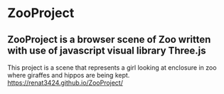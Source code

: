 # ZooProject
## ZooProject is a browser scene of Zoo written with use of javascript visual library Three.js


This project is a scene that represents a girl looking at enclosure in zoo where giraffes and hippos are being kept.  
https://renat3424.github.io/ZooProject/
